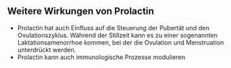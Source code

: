 ## Weitere Wirkungen von Prolactin
- Prolactin hat auch Einfluss auf die Steuerung der Pubertät und den Ovulationszyklus. Während der Stillzeit kann es zu einer sogenannten Laktationsamenorrhoe kommen, bei der die Ovulation und Menstruation unterdrückt werden.
- Prolactin kann auch immunologische Prozesse modulieren